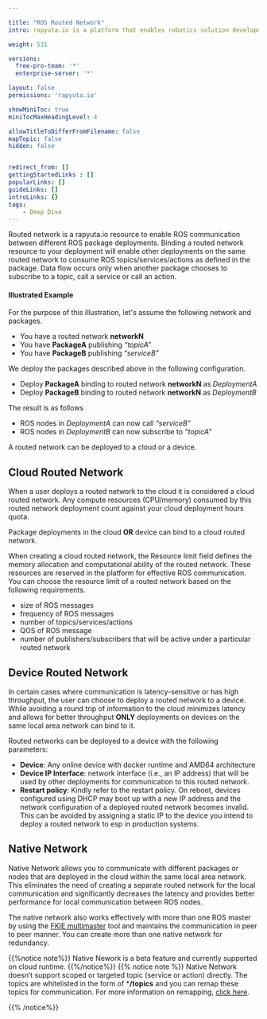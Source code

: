 ```yaml
---

title: "ROS Routed Network"
intro: rapyuta.io is a platform that enables robotics solution development by providing the necessary software infrastructure and facilitating the interaction between multiple stakeholders who contribute to the solution development.

weight: 531

versions:
  free-pro-team: '*'
  enterprise-server: '*'

layout: false
permissions: 'rapyuta.io'

showMiniToc: true
miniTocMaxHeadingLevel: 4

allowTitleToDifferFromFilename: false
mapTopic: false
hidden: false


redirect_from: []
gettingStartedLinks : []
popularLinks: []
guideLinks: []
introLinks: {}
tags:
    - Deep Dive
---
```

Routed network is a rapyuta.io resource to enable ROS communication between different ROS package deployments. Binding a routed network resource to your deployment will enable other deployments on the same routed network to consume ROS topics/services/actions as defined in the package. 
Data flow occurs only when another package chooses to subscribe to a topic, call a service or call an action. 

#### Illustrated Example
For the purpose of this illustration, let's assume the following network and packages.

* You have a routed network __networkN__
* You have __PackageA__ publishing _“topicA”_
* You have __PackageB__ publishing _“serviceB”_

We deploy the packages described above in the following configuration.

* Deploy __PackageA__ binding to routed network __networkN__ as _DeploymentA_
* Deploy __PackageB__ binding to routed network __networkN__ as _DeploymentB_

The result is as follows 

* ROS nodes in  _DeploymentA_ can now call _“serviceB”_
* ROS nodes in  _DeploymentB_ can now subscribe to _“topicA”_

A routed network can be deployed to a cloud or a device.


## Cloud Routed Network

When a user deploys a routed network to the cloud it is considered a cloud routed network. Any compute resources (CPU/memory) consumed by this routed network deployment count against your cloud deployment hours quota.

Package deployments in the cloud __OR__ device can bind to a cloud routed network.

When creating a cloud routed network, the Resource limit field defines the memory allocation and computational ability of the routed network. These resources are reserved in the platform for effective ROS communication. You can choose the resource limit of a routed network based on the following requirements.

* size of ROS messages
* frequency of ROS messages
* number of topics/services/actions
* QOS of ROS message
* number of publishers/subscribers that will be active under a particular routed network

## Device Routed Network

In certain cases where communication is latency-sensitive or has high throughput, the user can choose to deploy a routed network to a device. While avoiding a round trip of information to the cloud minimizes latency and allows for better throughput **ONLY** deployments on devices on the same local area network can bind to it.

Routed networks can be deployed to a device with the following parameters:

* **Device**: Any online device with docker runtime and AMD64 architecture
* **Device IP Interface**: network interface (i.e., an IP address) that will be used by other deployments for communication to this routed network.
* **Restart policy**: Kindly refer to the restart policy.
On reboot, devices configured using DHCP may boot up with a new IP address and the network configuration of a deployed routed network becomes invalid. This can be avoided by assigning a static IP to the device you intend to deploy a routed network to esp in production systems.

## Native Network

Native Network allows you to communicate with different packages or nodes that are deployed in the cloud within the same local area network. This eliminates the need of creating a separate routed network for the local communication and significantly decreases the latency and provides better performance for local communication between ROS nodes. 

  The native network also works effectively with more than one ROS master by using the [FKIE multimaster](https://github.com/fkie/multimaster_fkie) tool and maintains the communication in peer to peer manner. You can create more than one native network for redundancy.

  {{%notice note%}}
  Native Nework is a beta feature and currently supported on cloud runtime.
  {{%/notice%}}
  {{% notice note %}}
  Native Network doesn’t support scoped or targeted topic (service or action) directly. The topics are whitelisted in the form of ***/topics** and you can remap these topics for communication. For more information on remapping, [click here](http://wiki.ros.org/roslaunch/XML/remap).

  {{% /notice%}}


